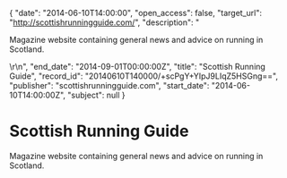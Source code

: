 {
  "date": "2014-06-10T14:00:00", 
  "open_access": false, 
  "target_url": "http://scottishrunningguide.com/", 
  "description": "<p>Magazine website containing general news and advice on running in Scotland.</p>\r\n", 
  "end_date": "2014-09-01T00:00:00Z", 
  "title": "Scottish Running Guide", 
  "record_id": "20140610T140000/+scPgY+YIpJ9LIqZ5HSGng==", 
  "publisher": "scottishrunningguide.com", 
  "start_date": "2014-06-10T14:00:00Z", 
  "subject": null
}

# Scottish Running Guide

<p>Magazine website containing general news and advice on running in Scotland.</p>
